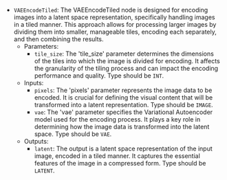 - `VAEEncodeTiled`: The VAEEncodeTiled node is designed for encoding images into a latent space representation, specifically handling images in a tiled manner. This approach allows for processing larger images by dividing them into smaller, manageable tiles, encoding each separately, and then combining the results.
    - Parameters:
        - `tile_size`: The 'tile_size' parameter determines the dimensions of the tiles into which the image is divided for encoding. It affects the granularity of the tiling process and can impact the encoding performance and quality. Type should be `INT`.
    - Inputs:
        - `pixels`: The 'pixels' parameter represents the image data to be encoded. It is crucial for defining the visual content that will be transformed into a latent representation. Type should be `IMAGE`.
        - `vae`: The 'vae' parameter specifies the Variational Autoencoder model used for the encoding process. It plays a key role in determining how the image data is transformed into the latent space. Type should be `VAE`.
    - Outputs:
        - `latent`: The output is a latent space representation of the input image, encoded in a tiled manner. It captures the essential features of the image in a compressed form. Type should be `LATENT`.
